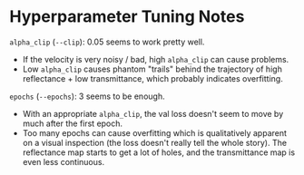 # Hyperparameter Tuning Notes

`alpha_clip` (`--clip`): 0.05 seems to work pretty well.
- If the velocity is very noisy / bad, high `alpha_clip` can cause problems.
- Low `alpha_clip` causes phantom "trails" behind the trajectory of high reflectance + low transmittance, which probably indicates overfitting.

`epochs` (`--epochs`): 3 seems to be enough.
- With an appropriate `alpha_clip`, the val loss doesn't seem to move by much after the first epoch.
- Too many epochs can cause overfitting which is qualitatively apparent on a visual inspection (the loss doesn't really tell the whole story). The reflectance map starts to get a lot of holes, and the transmittance map is even less continuous.
